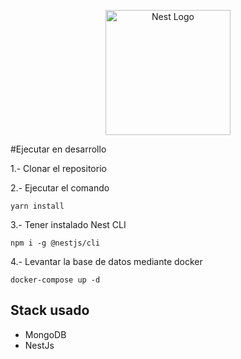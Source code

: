 <p align="center">
  <a href="http://nestjs.com/" target="blank"><img src="https://nestjs.com/img/logo-small.svg" width="200" alt="Nest Logo" /></a>
</p>

#Ejecutar en desarrollo

1.- Clonar el repositorio

2.- Ejecutar el comando
```
yarn install
```
3.- Tener instalado Nest CLI
```
npm i -g @nestjs/cli
```
4.- Levantar la base de datos mediante docker
```
docker-compose up -d
```
## Stack usado
* MongoDB
* NestJs